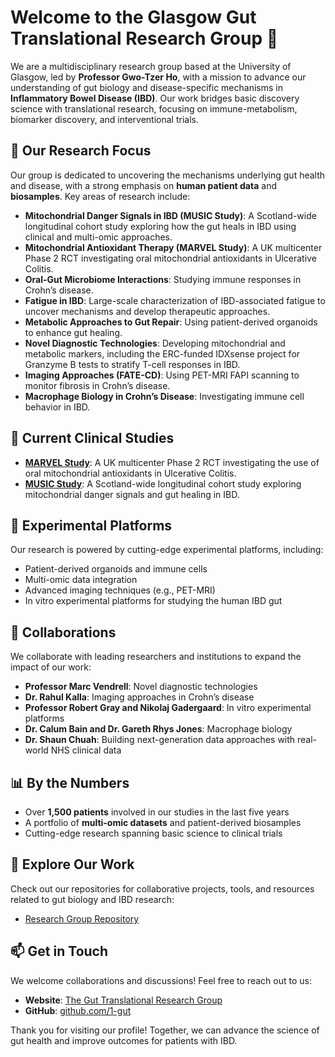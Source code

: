 # Welcome to the Glasgow Gut Translational Research Group 👋

We are a multidisciplinary research group based at the University of Glasgow, led by **Professor Gwo-Tzer Ho**, with a mission to advance our understanding of gut biology and disease-specific mechanisms in **Inflammatory Bowel Disease (IBD)**. Our work bridges basic discovery science with translational research, focusing on immune-metabolism, biomarker discovery, and interventional trials.

## 🌟 Our Research Focus

Our group is dedicated to uncovering the mechanisms underlying gut health and disease, with a strong emphasis on **human patient data** and **biosamples**. Key areas of research include:

- **Mitochondrial Danger Signals in IBD (MUSIC Study)**: A Scotland-wide longitudinal cohort study exploring how the gut heals in IBD using clinical and multi-omic approaches.
- **Mitochondrial Antioxidant Therapy (MARVEL Study)**: A UK multicenter Phase 2 RCT investigating oral mitochondrial antioxidants in Ulcerative Colitis.
- **Oral-Gut Microbiome Interactions**: Studying immune responses in Crohn’s disease.
- **Fatigue in IBD**: Large-scale characterization of IBD-associated fatigue to uncover mechanisms and develop therapeutic approaches.
- **Metabolic Approaches to Gut Repair**: Using patient-derived organoids to enhance gut healing.
- **Novel Diagnostic Technologies**: Developing mitochondrial and metabolic markers, including the ERC-funded IDXsense project for Granzyme B tests to stratify T-cell responses in IBD.
- **Imaging Approaches (FATE-CD)**: Using PET-MRI FAPI scanning to monitor fibrosis in Crohn’s disease.
- **Macrophage Biology in Crohn’s Disease**: Investigating immune cell behavior in IBD.

## 🧪 Current Clinical Studies

- **[MARVEL Study](https://www.marvelstudy.uk)**: A UK multicenter Phase 2 RCT investigating the use of oral mitochondrial antioxidants in Ulcerative Colitis.
- **[MUSIC Study](https://www.musicstudy.uk)**: A Scotland-wide longitudinal cohort study exploring mitochondrial danger signals and gut healing in IBD.

## 🔬 Experimental Platforms

Our research is powered by cutting-edge experimental platforms, including:

- Patient-derived organoids and immune cells
- Multi-omic data integration
- Advanced imaging techniques (e.g., PET-MRI)
- In vitro experimental platforms for studying the human IBD gut

## 🤝 Collaborations

We collaborate with leading researchers and institutions to expand the impact of our work:

- **Professor Marc Vendrell**: Novel diagnostic technologies
- **Dr. Rahul Kalla**: Imaging approaches in Crohn’s disease
- **Professor Robert Gray and Nikolaj Gadergaard**: In vitro experimental platforms
- **Dr. Calum Bain and Dr. Gareth Rhys Jones**: Macrophage biology
- **Dr. Shaun Chuah**: Building next-generation data approaches with real-world NHS clinical data

## 📊 By the Numbers

- Over **1,500 patients** involved in our studies in the last five years
- A portfolio of **multi-omic datasets** and patient-derived biosamples
- Cutting-edge research spanning basic science to clinical trials

## 📂 Explore Our Work

Check out our repositories for collaborative projects, tools, and resources related to gut biology and IBD research:

- [Research Group Repository](https://github.com/1-gut)

## 📫 Get in Touch

We welcome collaborations and discussions! Feel free to reach out to us:

- **Website**: [The Gut Translational Research Group](https://www.gla.ac.uk/schools/infectionimmunity/staff/gwotzerho/theguttranslationalresearchgroup/)
- **GitHub**: [github.com/1-gut](https://github.com/1-gut)

Thank you for visiting our profile! Together, we can advance the science of gut health and improve outcomes for patients with IBD.
